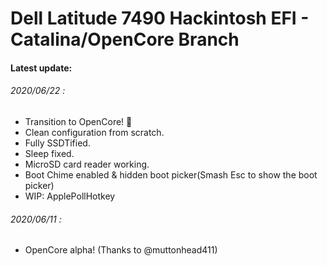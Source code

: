 # Dell Latitude 7490 Hackintosh EFI - Catalina/OpenCore Branch

#### Latest update:

###### 2020/06/22 : 
* Transition to OpenCore! 🎉
* Clean configuration from scratch.
* Fully SSDTified.
* Sleep fixed.
* MicroSD card reader working.
* Boot Chime enabled & hidden boot picker(Smash Esc to show the boot picker)
* WIP: ApplePollHotkey

###### 2020/06/11 : 
* OpenCore alpha! (Thanks to @muttonhead411)